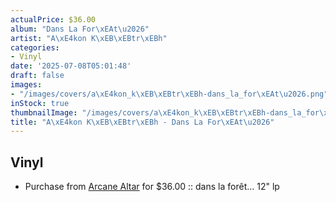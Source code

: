 ```yaml
---
actualPrice: $36.00
album: "Dans La For\xEAt\u2026"
artist: "A\xE4kon K\xEB\xEBtr\xEBh"
categories:
- Vinyl
date: '2025-07-08T05:01:48'
draft: false
images:
- "/images/covers/a\xE4kon_k\xEB\xEBtr\xEBh-dans_la_for\xEAt\u2026.png"
inStock: true
thumbnailImage: "/images/covers/a\xE4kon_k\xEB\xEBtr\xEBh-dans_la_for\xEAt\u2026-thumb.png"
title: "A\xE4kon K\xEB\xEBtr\xEBh - Dans La For\xEAt\u2026"
---
```


## Vinyl
* Purchase from [Arcane Altar](https://arcanealtar.bigcartel.com/product/a%C3%A4kon-k%C3%AB%C3%ABtr%C3%ABh-dans-la-for%C3%AAt-12-lp) for $36.00 :: dans la forêt… 12" lp
